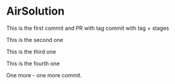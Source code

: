# AirSolution

This is the first
  commit and PR with tag
  commit with tag + stages

This is the second one

This is the third one

This is the fourth one

One more - one more commit.
